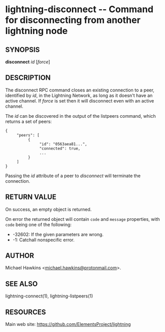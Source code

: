 lightning-disconnect -- Command for disconnecting from another lightning node
=============================================================================

SYNOPSIS
--------

**disconnect** *id* [*force*]

DESCRIPTION
-----------

The disconnect RPC command closes an existing connection to a peer,
identified by *id*, in the Lightning Network, as long as it doesn't have
an active channel. If *force* is set then it will disconnect even with
an active channel.

The *id* can be discovered in the output of the listpeers command, which
returns a set of peers:

    {
         "peers": [
              {
                   "id": "0563aea81...",
                   "connected": true,
                   ...
              }
         ]
    }

Passing the *id* attribute of a peer to *disconnect* will terminate the
connection.

RETURN VALUE
------------

[comment]: # (GENERATE-FROM-SCHEMA-START)
On success, an empty object is returned.

[comment]: # (GENERATE-FROM-SCHEMA-END)

On error the returned object will contain `code` and `message` properties,
with `code` being one of the following:

- -32602: If the given parameters are wrong.
- -1: Catchall nonspecific error.

AUTHOR
------

Michael Hawkins <<michael.hawkins@protonmail.com>>.

SEE ALSO
--------

lightning-connect(1), lightning-listpeers(1)

RESOURCES
---------

Main web site: <https://github.com/ElementsProject/lightning>

[comment]: # ( SHA256STAMP:1a64fbaed63ffee21df3d46956a6dca193982b1b135a9b095e68652a720c77ac)
